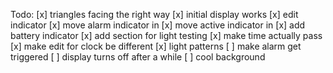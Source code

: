 Todo:
[x] triangles facing the right way
[x] initial display works
[x] edit indicator
[x] move alarm indicator in
[x] move active indicator in
[x] add battery indicator
[x] add section for light testing
[x] make time actually pass
[x] make edit for clock be different
[x] light patterns
[ ] make alarm get triggered
[ ] display turns off after a while
[ ] cool background